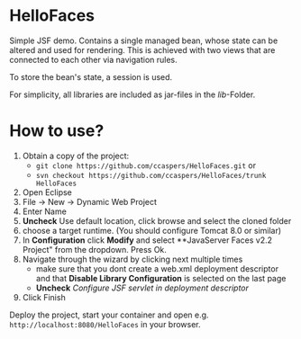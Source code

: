 # HelloFaces

Simple JSF demo. Contains a single managed bean, whose state can be altered and used for 
rendering. This is achieved with two views that are connected to each other via navigation rules.

To store the bean's state, a session is used.

For simplicity, all libraries are included as jar-files in the *lib*-Folder.


# How to use?

1. Obtain a copy of the project:
   - `git clone https://github.com/ccaspers/HelloFaces.git` or
   - `svn checkout https://github.com/ccaspers/HelloFaces/trunk HelloFaces`
2. Open Eclipse
3. File -> New -> Dynamic Web Project
4. Enter Name
5. **Uncheck** Use default location, click browse and select the cloned folder
6. choose a target runtime. (You should configure Tomcat 8.0 or similar)
7. In **Configuration** click **Modify** and select **JavaServer Faces v2.2 Project" from the 
dropdown. Press Ok.
9. Navigate through the wizard by clicking next multiple times
   - make sure that you dont create a web.xml deployment descriptor 
     and that **Disable Library Configuration** is selected on the last page
   - **Uncheck** *Configure JSF servlet in deployment descriptor*
12. Click Finish

Deploy the project, start your container and open e.g. 
`http://localhost:8080/HelloFaces` in your browser.

